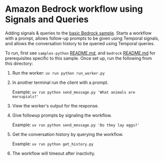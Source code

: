 # Amazon Bedrock workflow using Signals and Queries

Adding signals & queries to the [basic Bedrock sample](../1_basic). Starts a workflow with a prompt, allows follow-up prompts to be given using Temporal signals, and allows the conversation history to be queried using Temporal queries.

To run, first see `samples-python` [README.md](../../README.md), and `bedrock` [README.md](../README.md) for prerequisites specific to this sample. Once set up, run the following from this directory:

1. Run the worker: `uv run python run_worker.py`
2. In another terminal run the client with a prompt.

    Example: `uv run python send_message.py 'What animals are marsupials?'`

3. View the worker's output for the response.
4. Give followup prompts by signaling the workflow.

    Example: `uv run python send_message.py 'Do they lay eggs?'`
5. Get the conversation history by querying the workflow.
    
    Example: `uv run python get_history.py`
6. The workflow will timeout after inactivity.
